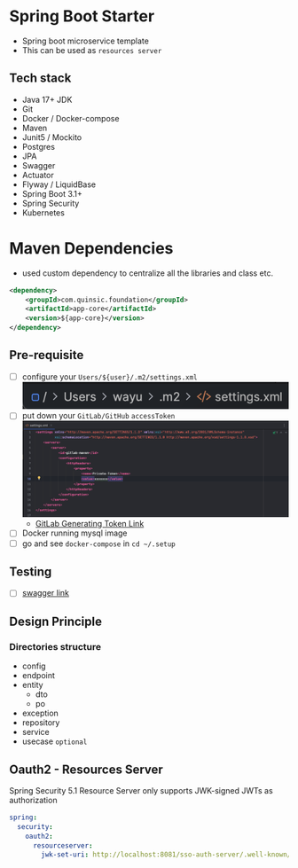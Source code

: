 # Spring Boot Starter
- Spring boot microservice template
- This can be used as `resources server`


## Tech stack
- Java 17+ JDK
- Git
- Docker / Docker-compose
- Maven
- Junit5 / Mockito
- Postgres
- JPA
- Swagger
- Actuator
- Flyway / LiquidBase
- Spring Boot 3.1+
- Spring Security
- Kubernetes

# Maven Dependencies
- used custom dependency to centralize all the libraries and class etc. 
```xml
<dependency>
    <groupId>com.quinsic.foundation</groupId>
    <artifactId>app-core</artifactId>
    <version>${app-core}</version>
</dependency>
```

## Pre-requisite
- [ ] configure your `Users/${user}/.m2/settings.xml` ![img.png](m2-path.png)
- [ ] put down your `GitLab/GitHub` `accessToken` ![img.png](setting-xml.png)
  - [GitLab Generating Token Link](https://deloitte.team/help/user/profile/personal_access_tokens.md#create-a-personal-access-token)
- [ ] Docker running mysql image
- [ ] go and see `docker-compose` in `cd ~/.setup`

## Testing
- [ ] [swagger link](http://localhost:9000/swagger-ui.html)


## Design Principle
### Directories structure
- config
- endpoint
- entity
  - dto
  - po
- exception
- repository
- service
- usecase `optional`

## Oauth2 - Resources Server
Spring Security 5.1 Resource Server only supports JWK-signed JWTs as authorization <br>

```yaml
spring:
  security:
    oauth2:
      resourceserver:
        jwk-set-uri: http://localhost:8081/sso-auth-server/.well-known/jwks.json
```
